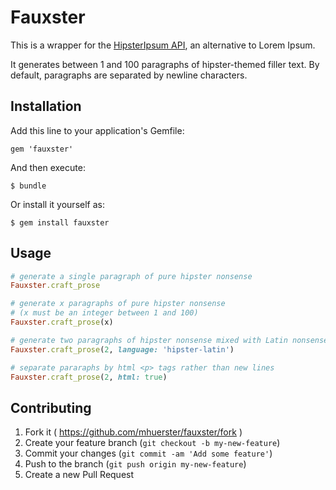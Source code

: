 # Fauxster

This is a wrapper for the [HipsterIpsum API](http://hipsterjesus.com/), an alternative to Lorem Ipsum.

It generates between 1 and 100 paragraphs of hipster-themed filler text. By default, paragraphs are separated by newline characters.

## Installation

Add this line to your application's Gemfile:

    gem 'fauxster'

And then execute:

    $ bundle

Or install it yourself as:

    $ gem install fauxster

## Usage

```ruby
# generate a single paragraph of pure hipster nonsense
Fauxster.craft_prose
```

```ruby
# generate x paragraphs of pure hipster nonsense
# (x must be an integer between 1 and 100)
Fauxster.craft_prose(x)
```

```ruby
# generate two paragraphs of hipster nonsense mixed with Latin nonsense
Fauxster.craft_prose(2, language: 'hipster-latin')
```

```ruby
# separate pararaphs by html <p> tags rather than new lines
Fauxster.craft_prose(2, html: true)
```

## Contributing

1. Fork it ( https://github.com/mhuerster/fauxster/fork )
2. Create your feature branch (`git checkout -b my-new-feature`)
3. Commit your changes (`git commit -am 'Add some feature'`)
4. Push to the branch (`git push origin my-new-feature`)
5. Create a new Pull Request
